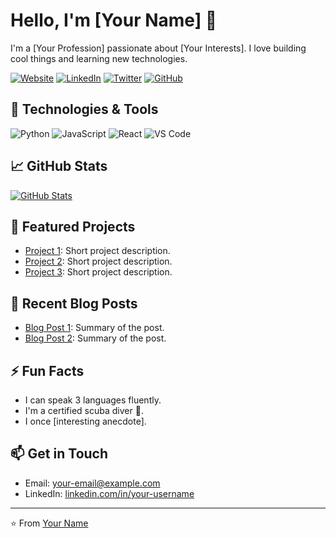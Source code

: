 <!--- Your Name -->
# Hello, I'm [Your Name] 👋

<!--- Introduction -->
I'm a [Your Profession] passionate about [Your Interests]. I love building cool things and learning new technologies.

<!--- Social Media Links -->
[![Website](https://img.shields.io/badge/Portfolio-Website-informational?style=flat&logo=google-chrome&logoColor=white&color=2bbc8a)](https://your-website-url.com/)
[![LinkedIn](https://img.shields.io/badge/LinkedIn-Connect-blue)](https://www.linkedin.com/in/your-username/)
[![Twitter](https://img.shields.io/twitter/follow/your-username?style=social)](https://twitter.com/your-username)
[![GitHub](https://img.shields.io/github/followers/your-username?label=Follow&style=social)](https://github.com/your-username)

<!--- Technologies and Tools -->
## 🔧 Technologies & Tools
![Python](https://img.shields.io/badge/Python-%2314354C.svg?style=flat&logo=python&logoColor=white)
![JavaScript](https://img.shields.io/badge/JavaScript-%23323330.svg?style=flat&logo=javascript&logoColor=%23F7DF1E)
![React](https://img.shields.io/badge/React-%2320232A.svg?style=flat&logo=react&logoColor=%2361DAFB)
![VS Code](https://img.shields.io/badge/VS_Code-%23007ACC.svg?style=flat&logo=visual-studio-code&logoColor=white)

<!--- GitHub Stats -->
## 📈 GitHub Stats
[![GitHub Stats](https://github-readme-stats.vercel.app/api?username=your-username&show_icons=true&theme=dark)](https://github.com/your-username)

<!--- Featured Projects -->
## 🚀 Featured Projects
- [Project 1](https://github.com/your-username/project-1): Short project description.
- [Project 2](https://github.com/your-username/project-2): Short project description.
- [Project 3](https://github.com/your-username/project-3): Short project description.

<!--- Recent Blog Posts -->
## 📝 Recent Blog Posts
- [Blog Post 1](https://your-blog.com/post-1): Summary of the post.
- [Blog Post 2](https://your-blog.com/post-2): Summary of the post.

<!--- Fun Facts -->
## ⚡ Fun Facts
- I can speak 3 languages fluently.
- I'm a certified scuba diver 🌊.
- I once [interesting anecdote].

<!--- Get in Touch -->
## 📫 Get in Touch
- Email: [your-email@example.com](mailto:your-email@example.com)
- LinkedIn: [linkedin.com/in/your-username](https://www.linkedin.com/in/your-username/)

<!--- Footer -->
<hr>

⭐️ From [Your Name](https://github.com/your-username)
